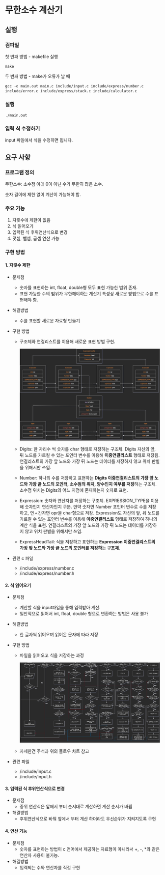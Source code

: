 # 무한소수 계산기

## 실행

### 컴파일

첫 번째 방법 - makefile 실행

```shell
make
```
두 번째 방법 - make가 오류가 날 때
```shell
gcc -o main.out main.c include/input.c include/express/number.c include/error.c include/express/stack.c include/calculator.c
```
### 실행
```shell
./main.out
```

### 입력 식 수정하기
input 파일에서 식을 수정하면 됩니다.

## 요구 사항

### 프로그램 정의

무한소수: 소수점 아래 0이 아닌 수가 무한히 많은 소수.

숫자 길이에 제한 없이 계산이 가능해야 함.

### 주요 기능

1. 자릿수에 제한이 없음
2. 식 읽어오기
3. 입력된 식 후위연산식으로 변경
4. 덧셈, 뺄셈, 곱셈 연산 가능

### 구현 방법

#### 1. 자릿수 제한

* 문제점

  * 숫자를 표현하는 int, float, double형 모두 표현 가능한 범위 존재.
  * 표현 가능한 수의 범위가 무한해야하는 계산기 특성상 새로운 방법으로 수를 표현해야 함.

* 해결방법

  * 수를 표현할 새로운 자료형 만들기

* 구현 방법

  * 구조체와 연결리스트를 이용해 새로운 표현 방법 구현.

    ![숫자 표현 방법](./img/ExpressHeadTail_background.png)

  * Digits: 한 자리수 씩 숫자를 char 형태로 저장하는 구조체. Digits 자신의 앞, 뒤 노드를 가르킬 수 있는 포인터 변수를 이용해 **이중연결리스트** 형태로 저장됨. 연결리스트의 가장 앞 노드와 가장 뒤 노드는 데이터를 저장하지 않고 위치 판별을 위해서만 쓰임.

  * Number: 하나의 수를 저장하고 표현하는 **Digits 이중연결리스트의 가장 앞 노드와 가장 끝 노드의 포인터, 소수점의 위치, 양수인지 여부를 저장**하는 구조체. 소수점 위치는 Digits의 어느 지점에 존재하는지 숫자로 표현.

  * Expression: 숫자와 연산자를 저장하는 구조체. EXPRESSION_TYPE을 이용해 숫자인지 연산자인지 구분. 만약 숫자면 Number 포인터 변수로 수를 저장하고, 연ㅅ간자면 opr을 char형으로 저장. Expression도 자신의 앞, 뒤 노드를 가르킬 수 있는 포인터 변수를 이용해 **이중연결리스트** 형태로 저장하여 하나의 계산 식을 표현. 연결리스트의 가장 앞 노드와 가장 뒤 노드는 데이터를 저장하지 않고 위치 판별을 위해서만 쓰임.

  * ExpressHeadTail: 식을 저장하고 표현하는 **Expression 이중연결리스트의 가장 앞 노드와 가장 끝 노드의 포인터를 저장하는 구조체.**

* 관련 c 파일

  * /include/express/number.c
  * /include/express/number.h

#### 2. 식 읽어오기

* 문제점

  * 계산할 식을 input파일을 통해 입력받아 계산.
  * 일반적으로 읽어서 int, float, double 형으로 변환하는 방법은 사용 불가

* 해결방법

  * 한 글자씩 읽어오며 읽어온 문자에 따라 저장

* 구현 방법

  * 파일을 읽어오고 식을 저장하는 과정

    ![숫자 표현 방법](./img/read_and_analyze_background.png)

  * 자세한건 주석과 위의 플로우 차트 참고

* 관련 파일

  * /include/input.c
  * /include/input.h

#### 3. 입력된 식 후위연산식으로 변경

* 문제점
  * 중위 연산식은 앞에서 부터 순서대로 계산하면 계산 순서가 바뀜
* 해결방법
  * 후위연산식으로 바꿔 앞에서 부터 계산 하더라도 우선순위가 지켜지도록 구현

#### 4. 연산 기능

* 문제점
  * 숫자를 표현하는 방법이 c 언어에서 제공하는 자료형이 아니라서 +, -, *와 같은 연산자 사용이 불가능.
* 해결방법
  * 입력되는 수와 연산자를 직접 구현
